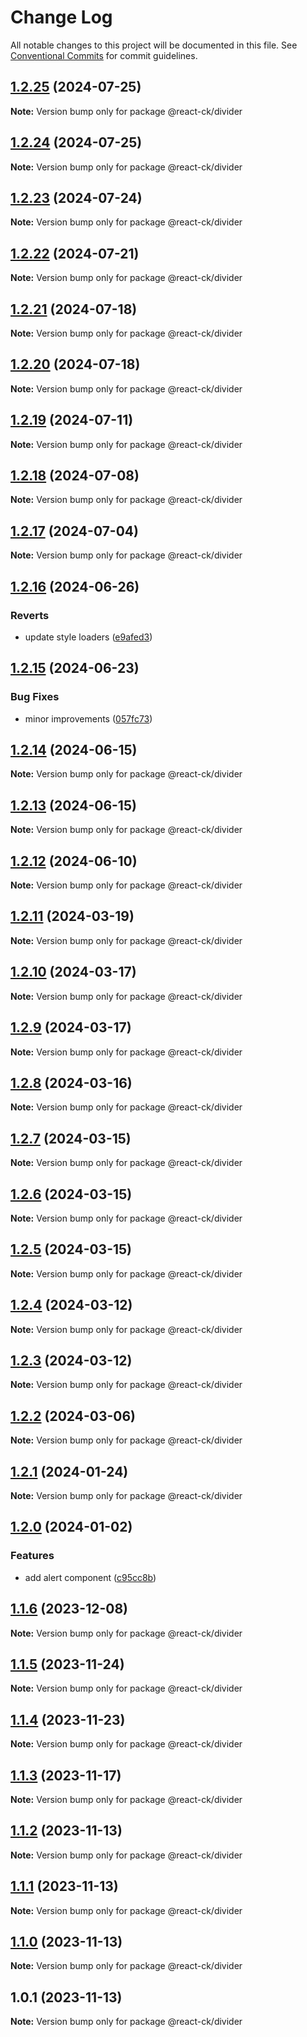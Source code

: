 # Change Log

All notable changes to this project will be documented in this file.
See [Conventional Commits](https://conventionalcommits.org) for commit guidelines.

## [1.2.25](https://github.com/abelflopes/react-ck/compare/@react-ck/divider@1.2.24...@react-ck/divider@1.2.25) (2024-07-25)

**Note:** Version bump only for package @react-ck/divider





## [1.2.24](https://github.com/abelflopes/react-ck/compare/@react-ck/divider@1.2.23...@react-ck/divider@1.2.24) (2024-07-25)

**Note:** Version bump only for package @react-ck/divider





## [1.2.23](https://github.com/abelflopes/react-ck/compare/@react-ck/divider@1.2.22...@react-ck/divider@1.2.23) (2024-07-24)

**Note:** Version bump only for package @react-ck/divider





## [1.2.22](https://github.com/abelflopes/react-ck/compare/@react-ck/divider@1.2.21...@react-ck/divider@1.2.22) (2024-07-21)

**Note:** Version bump only for package @react-ck/divider





## [1.2.21](https://github.com/abelflopes/react-ck/compare/@react-ck/divider@1.2.20...@react-ck/divider@1.2.21) (2024-07-18)

**Note:** Version bump only for package @react-ck/divider





## [1.2.20](https://github.com/abelflopes/react-ck/compare/@react-ck/divider@1.2.19...@react-ck/divider@1.2.20) (2024-07-18)

**Note:** Version bump only for package @react-ck/divider





## [1.2.19](https://github.com/abelflopes/react-ck/compare/@react-ck/divider@1.2.18...@react-ck/divider@1.2.19) (2024-07-11)

**Note:** Version bump only for package @react-ck/divider





## [1.2.18](https://github.com/abelflopes/react-ck/compare/@react-ck/divider@1.2.17...@react-ck/divider@1.2.18) (2024-07-08)

**Note:** Version bump only for package @react-ck/divider





## [1.2.17](https://github.com/abelflopes/react-ck/compare/@react-ck/divider@1.2.16...@react-ck/divider@1.2.17) (2024-07-04)

**Note:** Version bump only for package @react-ck/divider





## [1.2.16](https://github.com/abelflopes/react-ck/compare/@react-ck/divider@1.2.15...@react-ck/divider@1.2.16) (2024-06-26)


### Reverts

* update style loaders ([e9afed3](https://github.com/abelflopes/react-ck/commit/e9afed309e7893e95b4b02cceb7e9636670740b8))



## [1.2.15](https://github.com/abelflopes/react-ck/compare/@react-ck/divider@1.2.14...@react-ck/divider@1.2.15) (2024-06-23)


### Bug Fixes

* minor improvements ([057fc73](https://github.com/abelflopes/react-ck/commit/057fc73a40b858d25f8e3e60cea7d4ec9fe021ed))



## [1.2.14](https://github.com/abelflopes/react-ck/compare/@react-ck/divider@1.2.13...@react-ck/divider@1.2.14) (2024-06-15)

**Note:** Version bump only for package @react-ck/divider





## [1.2.13](https://github.com/abelflopes/react-ck/compare/@react-ck/divider@1.2.12...@react-ck/divider@1.2.13) (2024-06-15)

**Note:** Version bump only for package @react-ck/divider





## [1.2.12](https://github.com/abelflopes/react-ck/compare/@react-ck/divider@1.2.11...@react-ck/divider@1.2.12) (2024-06-10)

**Note:** Version bump only for package @react-ck/divider





## [1.2.11](https://github.com/abelflopes/react-ck/compare/@react-ck/divider@1.2.10...@react-ck/divider@1.2.11) (2024-03-19)

**Note:** Version bump only for package @react-ck/divider





## [1.2.10](https://github.com/abelflopes/react-ck/compare/@react-ck/divider@1.2.9...@react-ck/divider@1.2.10) (2024-03-17)

**Note:** Version bump only for package @react-ck/divider





## [1.2.9](https://github.com/abelflopes/react-ck/compare/@react-ck/divider@1.2.8...@react-ck/divider@1.2.9) (2024-03-17)

**Note:** Version bump only for package @react-ck/divider





## [1.2.8](https://github.com/abelflopes/react-ck/compare/@react-ck/divider@1.2.7...@react-ck/divider@1.2.8) (2024-03-16)

**Note:** Version bump only for package @react-ck/divider





## [1.2.7](https://github.com/abelflopes/react-ck/compare/@react-ck/divider@1.2.6...@react-ck/divider@1.2.7) (2024-03-15)

**Note:** Version bump only for package @react-ck/divider





## [1.2.6](https://github.com/abelflopes/react-ck/compare/@react-ck/divider@1.2.5...@react-ck/divider@1.2.6) (2024-03-15)

**Note:** Version bump only for package @react-ck/divider





## [1.2.5](https://github.com/abelflopes/react-ck/compare/@react-ck/divider@1.2.4...@react-ck/divider@1.2.5) (2024-03-15)

**Note:** Version bump only for package @react-ck/divider





## [1.2.4](https://github.com/abelflopes/react-ck/compare/@react-ck/divider@1.2.3...@react-ck/divider@1.2.4) (2024-03-12)

**Note:** Version bump only for package @react-ck/divider





## [1.2.3](https://github.com/abelflopes/react-ck/compare/@react-ck/divider@1.2.2...@react-ck/divider@1.2.3) (2024-03-12)

**Note:** Version bump only for package @react-ck/divider





## [1.2.2](https://github.com/abelflopes/react-ck/compare/@react-ck/divider@1.2.1...@react-ck/divider@1.2.2) (2024-03-06)

**Note:** Version bump only for package @react-ck/divider





## [1.2.1](https://github.com/abelflopes/react-ck/compare/@react-ck/divider@1.2.0...@react-ck/divider@1.2.1) (2024-01-24)

**Note:** Version bump only for package @react-ck/divider





## [1.2.0](https://github.com/abelflopes/react-ck/compare/@react-ck/divider@1.1.6...@react-ck/divider@1.2.0) (2024-01-02)


### Features

* add alert component ([c95cc8b](https://github.com/abelflopes/react-ck/commit/c95cc8b37c0471b1db11b124d5d676677b64eacb))



## [1.1.6](https://github.com/abelflopes/react-ck/compare/@react-ck/divider@1.1.5...@react-ck/divider@1.1.6) (2023-12-08)

**Note:** Version bump only for package @react-ck/divider





## [1.1.5](https://github.com/abelflopes/react-ck/compare/@react-ck/divider@1.1.4...@react-ck/divider@1.1.5) (2023-11-24)

**Note:** Version bump only for package @react-ck/divider





## [1.1.4](https://github.com/abelflopes/react-ck/compare/@react-ck/divider@1.1.3...@react-ck/divider@1.1.4) (2023-11-23)

**Note:** Version bump only for package @react-ck/divider





## [1.1.3](https://github.com/abelflopes/react-ck/compare/@react-ck/divider@1.1.2...@react-ck/divider@1.1.3) (2023-11-17)

**Note:** Version bump only for package @react-ck/divider





## [1.1.2](https://github.com/abelflopes/react-ck/compare/@react-ck/divider@1.1.1...@react-ck/divider@1.1.2) (2023-11-13)

**Note:** Version bump only for package @react-ck/divider





## [1.1.1](https://github.com/abelflopes/react-ck/compare/@react-ck/divider@1.1.0...@react-ck/divider@1.1.1) (2023-11-13)

**Note:** Version bump only for package @react-ck/divider





## [1.1.0](https://github.com/abelflopes/react-ck/compare/@react-ck/divider@1.0.1...@react-ck/divider@1.1.0) (2023-11-13)

**Note:** Version bump only for package @react-ck/divider





## 1.0.1 (2023-11-13)

**Note:** Version bump only for package @react-ck/divider
